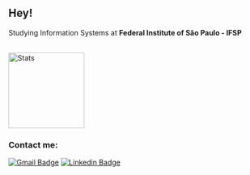 ## Hey!

Studying Information Systems at <b>Federal Institute of São Paulo - IFSP</b>

<br>
  <img alt="Stats" height="150em" src="https://github-readme-stats.vercel.app/api?username=grigolin&show_icons=true&theme=tokyonight&bg_color=DEG,001,002,003&hide=contribs"/>

### Contact me:

[![Gmail Badge](https://img.shields.io/badge/Gmail-D14836?style=for-the-badge&logo=gmail&logoColor=white&style=flat-square&link=mailto:guigrigolin@gmail.com)](mailto:guigrigolin@gmail.com)
[![Linkedin Badge](https://img.shields.io/badge/-Linkedin-blue?style=flat-square&logo=Linkedin&logoColor=white&link=https://www.linkedin.com/in/guilhermegrigolin/)](https://www.linkedin.com/in/guilhermegrigolin/) 

